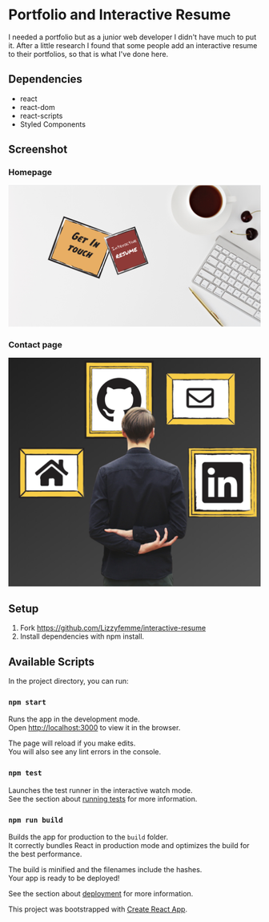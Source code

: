 # Portfolio and Interactive Resume

I needed a portfolio but as a junior web developer I didn't have much to put it. After a little research I found that some people add an interactive resume to their portfolios, so that is what I've done here.

## Dependencies

- react
- react-dom
- react-scripts
- Styled Components

## Screenshot

### Homepage

!["Homepage"](https://github.com/Lizzyfemme/interactive-resume/blob/master/screenshots/homepage.png)

### Contact page

!["Contact page"](https://github.com/Lizzyfemme/interactive-resume/blob/master/screenshots/contact.png)

## Setup

1. Fork https://github.com/Lizzyfemme/interactive-resume
2. Install dependencies with npm install.

## Available Scripts

In the project directory, you can run:

### `npm start`

Runs the app in the development mode.<br />
Open [http://localhost:3000](http://localhost:3000) to view it in the browser.

The page will reload if you make edits.<br />
You will also see any lint errors in the console.

### `npm test`

Launches the test runner in the interactive watch mode.<br />
See the section about [running tests](https://facebook.github.io/create-react-app/docs/running-tests) for more information.

### `npm run build`

Builds the app for production to the `build` folder.<br />
It correctly bundles React in production mode and optimizes the build for the best performance.

The build is minified and the filenames include the hashes.<br />
Your app is ready to be deployed!

See the section about [deployment](https://facebook.github.io/create-react-app/docs/deployment) for more information.

This project was bootstrapped with [Create React App](https://github.com/facebook/create-react-app).
